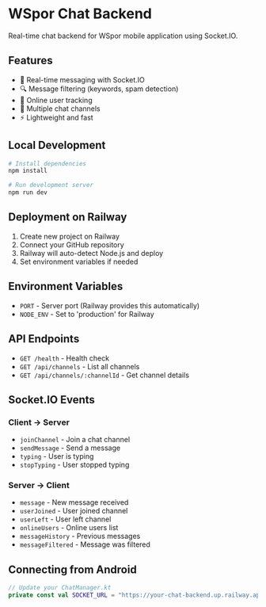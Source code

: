 # WSpor Chat Backend

Real-time chat backend for WSpor mobile application using Socket.IO.

## Features

- 🚀 Real-time messaging with Socket.IO
- 🔍 Message filtering (keywords, spam detection)
- 👥 Online user tracking
- 📱 Multiple chat channels
- ⚡ Lightweight and fast

## Local Development

```bash
# Install dependencies
npm install

# Run development server
npm run dev
```

## Deployment on Railway

1. Create new project on Railway
2. Connect your GitHub repository
3. Railway will auto-detect Node.js and deploy
4. Set environment variables if needed

## Environment Variables

- `PORT` - Server port (Railway provides this automatically)
- `NODE_ENV` - Set to 'production' for Railway

## API Endpoints

- `GET /health` - Health check
- `GET /api/channels` - List all channels
- `GET /api/channels/:channelId` - Get channel details

## Socket.IO Events

### Client -> Server
- `joinChannel` - Join a chat channel
- `sendMessage` - Send a message
- `typing` - User is typing
- `stopTyping` - User stopped typing

### Server -> Client
- `message` - New message received
- `userJoined` - User joined channel
- `userLeft` - User left channel
- `onlineUsers` - Online users list
- `messageHistory` - Previous messages
- `messageFiltered` - Message was filtered

## Connecting from Android

```kotlin
// Update your ChatManager.kt
private const val SOCKET_URL = "https://your-chat-backend.up.railway.app"
``` 